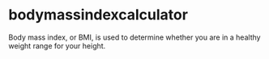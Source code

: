 # bodymassindexcalculator
Body mass index, or BMI, is used to determine whether you are in a healthy weight range for your height.
